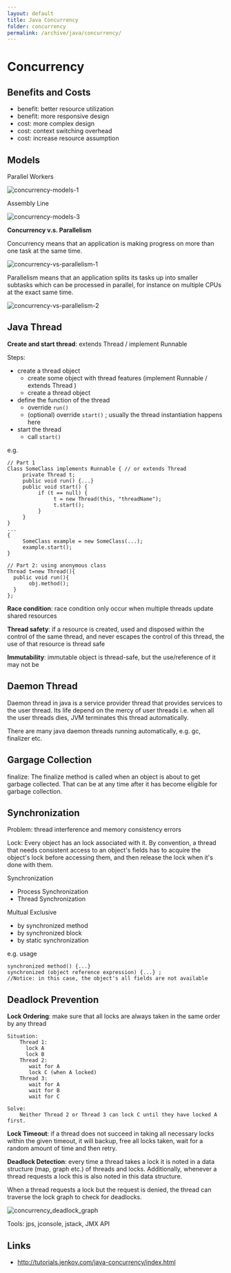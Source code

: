 ```yaml
---
layout: default
title: Java Concurrency
folder: concurrency
permalink: /archive/java/concurrency/
---
```


# Concurrency

## Benefits and Costs

- benefit: better resource utilization
- benefit: more responsive design
- cost: more complex design
- cost: context switching overhead
- cost: increase resource assumption

## Models

Parallel Workers

![concurrency-models-1](img/concurrency-models-1.png)

Assembly Line

![concurrency-models-3](img/concurrency-models-3.png)

**Concurrency v.s. Parallelism**

Concurrency means that an application is making progress on more than one task at the same time.

![concurrency-vs-parallelism-1](img/concurrency-vs-parallelism-1.png)

Parallelism means that an application splits its tasks up into smaller subtasks which can be processed in parallel, for instance on multiple CPUs at the exact same time.

![concurrency-vs-parallelism-2](img/concurrency-vs-parallelism-2.png)

## Java Thread

**Create and start thread**: extends Thread / implement Runnable

Steps:
- create a thread object
  - create some object with thread features (implement Runnable / extends Thread )
  - create a thread object
- define the function of the thread
  - override `run()`
  - (optional) override `start()` ; usually the thread instantiation happens here
- start the thread
  - call `start()`

e.g.

```
// Part 1
Class SomeClass implements Runnable { // or extends Thread
     private Thread t;
     public void run() {...}
     public void start() {
          if (t == null) {
               t = new Thread(this, "threadName");
               t.start();
          }
     }
}
...
{
     SomeClass example = new SomeClass(...);
     example.start();
}

// Part 2: using anonymous class
Thread t=new Thread(){  
  public void run(){  
       obj.method();  
  }  
};
```

**Race condition**: race condition only occur when multiple threads update shared resources

**Thread safety**: if a resource is created, used and disposed within the control of the same thread, and never escapes the control of this thread, the use of that resource is thread safe

**Immutability**: immutable object is thread-safe, but the use/reference of it may not be

## Daemon Thread

Daemon thread in java is a service provider thread that provides services to the user thread. Its life depend on the mercy of user threads i.e. when all the user threads dies, JVM terminates this thread automatically.

There are many java daemon threads running automatically, e.g. gc, finalizer etc.

## Gargage Collection

finalize: The finalize method is called when an object is about to get garbage collected. That can be at any time after it has become eligible for garbage collection.

## Synchronization

Problem: thread interference and memory consistency errors

Lock: Every object has an lock associated with it. By convention, a thread that needs consistent access to an object's fields has to acquire the object's lock before accessing them, and then release the lock when it's done with them.

Synchronization

 - Process Synchronization
 - Thread Synchronization

Multual Exclusive

 - by synchronized method
 - by synchronized block
 - by static synchronization

e.g. usage

```
synchronized method() {...}
synchronized (object reference expression) {...} ; 
//Notice: in this case, the object's all fields are not available
```

## Deadlock Prevention

**Lock Ordering**: make sure that all locks are always taken in the same order by any thread

```
Situation:
	Thread 1:
	  lock A
	  lock B
	Thread 2:
	   wait for A
	   lock C (when A locked)
	Thread 3:
	   wait for A
	   wait for B
	   wait for C

Solve:
	Neither Thread 2 or Thread 3 can lock C until they have locked A first.
```

**Lock Timeout**: if a thread does not succeed in taking all necessary locks within the given timeout, it will backup, free all locks taken, wait for a random amount of time and then retry.

**Deadlock Detection**: every time a thread takes a lock it is noted in a data structure (map, graph etc.) of threads and locks. Additionally, whenever a thread requests a lock this is also noted in this data structure.

When a thread requests a lock but the request is denied, the thread can traverse the lock graph to check for deadlocks.

![concurrency_deadlock_graph](img/concurrency_deadlock_graph.png)

Tools: jps, jconsole, jstack, JMX API

## Links
- http://tutorials.jenkov.com/java-concurrency/index.html

